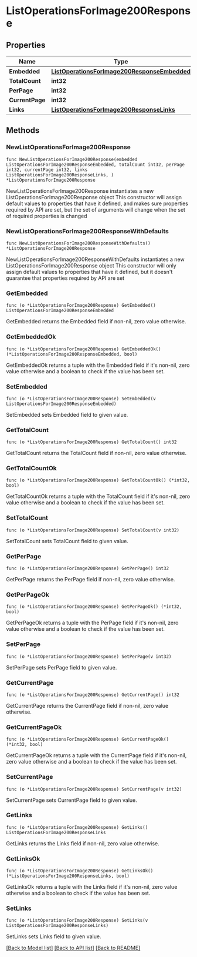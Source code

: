 # ListOperationsForImage200Response

## Properties

Name | Type | Description | Notes
------------ | ------------- | ------------- | -------------
**Embedded** | [**ListOperationsForImage200ResponseEmbedded**](ListOperationsForImage200ResponseEmbedded.md) |  | 
**TotalCount** | **int32** |  | 
**PerPage** | **int32** |  | 
**CurrentPage** | **int32** |  | 
**Links** | [**ListOperationsForImage200ResponseLinks**](ListOperationsForImage200ResponseLinks.md) |  | 

## Methods

### NewListOperationsForImage200Response

`func NewListOperationsForImage200Response(embedded ListOperationsForImage200ResponseEmbedded, totalCount int32, perPage int32, currentPage int32, links ListOperationsForImage200ResponseLinks, ) *ListOperationsForImage200Response`

NewListOperationsForImage200Response instantiates a new ListOperationsForImage200Response object
This constructor will assign default values to properties that have it defined,
and makes sure properties required by API are set, but the set of arguments
will change when the set of required properties is changed

### NewListOperationsForImage200ResponseWithDefaults

`func NewListOperationsForImage200ResponseWithDefaults() *ListOperationsForImage200Response`

NewListOperationsForImage200ResponseWithDefaults instantiates a new ListOperationsForImage200Response object
This constructor will only assign default values to properties that have it defined,
but it doesn't guarantee that properties required by API are set

### GetEmbedded

`func (o *ListOperationsForImage200Response) GetEmbedded() ListOperationsForImage200ResponseEmbedded`

GetEmbedded returns the Embedded field if non-nil, zero value otherwise.

### GetEmbeddedOk

`func (o *ListOperationsForImage200Response) GetEmbeddedOk() (*ListOperationsForImage200ResponseEmbedded, bool)`

GetEmbeddedOk returns a tuple with the Embedded field if it's non-nil, zero value otherwise
and a boolean to check if the value has been set.

### SetEmbedded

`func (o *ListOperationsForImage200Response) SetEmbedded(v ListOperationsForImage200ResponseEmbedded)`

SetEmbedded sets Embedded field to given value.


### GetTotalCount

`func (o *ListOperationsForImage200Response) GetTotalCount() int32`

GetTotalCount returns the TotalCount field if non-nil, zero value otherwise.

### GetTotalCountOk

`func (o *ListOperationsForImage200Response) GetTotalCountOk() (*int32, bool)`

GetTotalCountOk returns a tuple with the TotalCount field if it's non-nil, zero value otherwise
and a boolean to check if the value has been set.

### SetTotalCount

`func (o *ListOperationsForImage200Response) SetTotalCount(v int32)`

SetTotalCount sets TotalCount field to given value.


### GetPerPage

`func (o *ListOperationsForImage200Response) GetPerPage() int32`

GetPerPage returns the PerPage field if non-nil, zero value otherwise.

### GetPerPageOk

`func (o *ListOperationsForImage200Response) GetPerPageOk() (*int32, bool)`

GetPerPageOk returns a tuple with the PerPage field if it's non-nil, zero value otherwise
and a boolean to check if the value has been set.

### SetPerPage

`func (o *ListOperationsForImage200Response) SetPerPage(v int32)`

SetPerPage sets PerPage field to given value.


### GetCurrentPage

`func (o *ListOperationsForImage200Response) GetCurrentPage() int32`

GetCurrentPage returns the CurrentPage field if non-nil, zero value otherwise.

### GetCurrentPageOk

`func (o *ListOperationsForImage200Response) GetCurrentPageOk() (*int32, bool)`

GetCurrentPageOk returns a tuple with the CurrentPage field if it's non-nil, zero value otherwise
and a boolean to check if the value has been set.

### SetCurrentPage

`func (o *ListOperationsForImage200Response) SetCurrentPage(v int32)`

SetCurrentPage sets CurrentPage field to given value.


### GetLinks

`func (o *ListOperationsForImage200Response) GetLinks() ListOperationsForImage200ResponseLinks`

GetLinks returns the Links field if non-nil, zero value otherwise.

### GetLinksOk

`func (o *ListOperationsForImage200Response) GetLinksOk() (*ListOperationsForImage200ResponseLinks, bool)`

GetLinksOk returns a tuple with the Links field if it's non-nil, zero value otherwise
and a boolean to check if the value has been set.

### SetLinks

`func (o *ListOperationsForImage200Response) SetLinks(v ListOperationsForImage200ResponseLinks)`

SetLinks sets Links field to given value.



[[Back to Model list]](../README.md#documentation-for-models) [[Back to API list]](../README.md#documentation-for-api-endpoints) [[Back to README]](../README.md)


